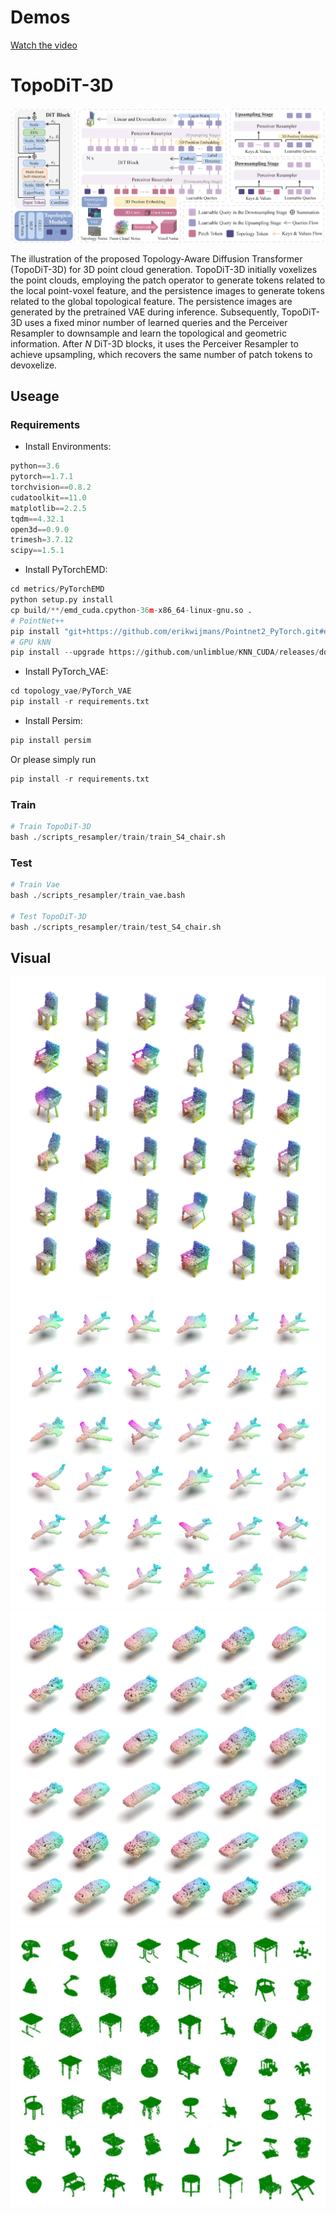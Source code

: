 # Demos
[Watch the video](http://github.com/Zechao-Guan/TopoDiT-3D/blob/main/demos/demo1.mp4)


# TopoDiT-3D
![TopoDiT-3D](https://github.com/Zechao-Guan/TopoDiT-3D/blob/main/demos/architercture.png)

The illustration of the proposed Topology-Aware Diffusion Transformer (TopoDiT-3D) for 3D point cloud generation. TopoDiT-3D initially voxelizes the point clouds, employing the patch operator to generate tokens related to the local point-voxel feature, and the persistence images to generate tokens related to the global topological feature. The persistence images are generated by the pretrained VAE during inference. Subsequently, TopoDiT-3D uses a fixed minor number of learned queries and the Perceiver Resampler to downsample and learn the topological and geometric information. After $N$ DiT-3D blocks, it uses the Perceiver Resampler to achieve upsampling, which recovers the same number of patch tokens to devoxelize.

## Useage
### Requirements
- Install Environments:
```python
python==3.6
pytorch==1.7.1
torchvision==0.8.2
cudatoolkit==11.0
matplotlib==2.2.5
tqdm==4.32.1
open3d==0.9.0
trimesh=3.7.12
scipy==1.5.1
```

- Install PyTorchEMD:
```python
cd metrics/PyTorchEMD
python setup.py install
cp build/**/emd_cuda.cpython-36m-x86_64-linux-gnu.so .
# PointNet++
pip install "git+https://github.com/erikwijmans/Pointnet2_PyTorch.git#egg=pointnet2_ops&subdirectory=pointnet2_ops_lib"
# GPU kNN
pip install --upgrade https://github.com/unlimblue/KNN_CUDA/releases/download/0.2/KNN_CUDA-0.2-py3-none-any.whl
```

- Install PyTorch_VAE:
```python
cd topology_vae/PyTorch_VAE
pip install -r requirements.txt
```

- Install Persim:
```python
pip install persim
```

Or please simply run
```python
pip install -r requirements.txt
```

### Train
```python
# Train TopoDiT-3D
bash ./scripts_resampler/train/train_S4_chair.sh
```


### Test
```python
# Train Vae
bash ./scripts_resampler/train_vae.bash

# Test TopoDiT-3D
bash ./scripts_resampler/train/test_S4_chair.sh
```

## Visual
![chair](https://github.com/Zechao-Guan/TopoDiT-3D/blob/main/figures/xr_chair.jpg)
![airplane](https://github.com/Zechao-Guan/TopoDiT-3D/blob/main/figures/xr_airplane.jpg)
![car](https://github.com/Zechao-Guan/TopoDiT-3D/blob/main/figures/xr_car.jpg)
![55categories](https://github.com/Zechao-Guan/TopoDiT-3D/blob/main/figures/55categories.jpg)
